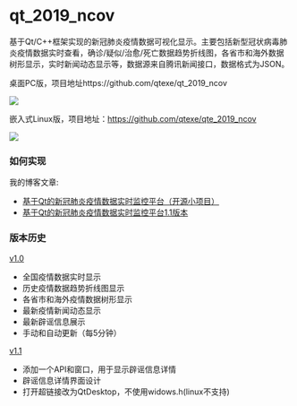 # qt_2019_ncov

基于Qt/C++框架实现的新冠肺炎疫情数据可视化显示。主要包括新型冠状病毒肺炎疫情数据实时查看，确诊/疑似/治愈/死亡数据趋势折线图，各省市和海外数据树形显示，实时新闻动态显示等，数据源来自腾讯新闻接口，数据格式为JSON。

桌面PC版，项目地址https://github.com/qtexe/qt_2019_ncov

![](https://wcc-blog.oss-cn-beijing.aliyuncs.com/QtUpdate/qt_2019_ncov/qt_2019_ncov.jpg)


嵌入式Linux版，项目地址：https://github.com/qtexe/qte_2019_ncov

![](https://wcc-blog.oss-cn-beijing.aliyuncs.com/QtUpdate/qt_2019_ncov/qte_2019_ncov.jpg)


### 如何实现

我的博客文章:
- [基于Qt的新冠肺炎疫情数据实时监控平台（开源小项目）](https://www.qtexe.com/post/2020-02-14-qt-ncov/)
- [基于Qt的新冠肺炎疫情数据实时监控平台1.1版本](https://www.qtexe.com/post/2020-02-15-qt-ncov-2/)
### 版本历史

[v1.0](https://github.com/qtexe/qt_2019_ncov/releases/tag/v1.0)

- 全国疫情数据实时显示
- 历史疫情数据趋势折线图显示
- 各省市和海外疫情数据树形显示
- 最新疫情新闻动态显示
- 最新辟谣信息展示
- 手动和自动更新（每5分钟）

[v1.1](https://github.com/qtexe/qt_2019_ncov/releases/tag/v1.1)

- 添加一个API和窗口，用于显示辟谣信息详情
- 辟谣信息详情界面设计
- 打开超链接改为QtDesktop，不使用widows.h(linux不支持)

